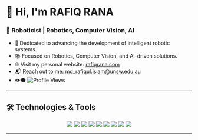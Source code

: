 # 👋 Hi, I'm RAFIQ RANA

### 🤖 Roboticist | Robotics, Computer Vision, AI

- 🚀 Dedicated to advancing the development of intelligent robotic systems.
- 📚 Focused on Robotics, Computer Vision, and AI-driven solutions.
- 🌐 Visit my personal website: [rafiqrana.com](https://rafiqrana.com)
- 📬 Reach out to me: md_rafiqul.islam@unsw.edu.au
- 👁️‍🗨️ ![Profile Views](https://komarev.com/ghpvc/?username=rafiqrana&style=flat-square&color=blue)

---

## 🛠️ Technologies & Tools
<div align="center">
  <img src="https://img.shields.io/badge/ROS-22314E?style=for-the-badge&logo=ROS&logoColor=white" />
  <img src="https://img.shields.io/badge/C++-00599C?style=for-the-badge&logo=cplusplus&logoColor=white" />
  <img src="https://img.shields.io/badge/Python-3776AB?style=for-the-badge&logo=python&logoColor=white" />
  <img src="https://img.shields.io/badge/OpenCV-5C3EE8?style=for-the-badge&logo=opencv&logoColor=white" />
  <img src="https://img.shields.io/badge/PyTorch-EE4C2C?style=for-the-badge&logo=pytorch&logoColor=white" />
  <img src="https://img.shields.io/badge/TensorFlow-FF6F00?style=for-the-badge&logo=tensorflow&logoColor=white" />
  <img src="https://img.shields.io/badge/MATLAB-0076A8?style=for-the-badge&logo=matlab&logoColor=white" />
  <img src="https://img.shields.io/badge/Isaac_Sim-006D7C?style=for-the-badge&logo=nvidia&logoColor=white" />
  <img src="https://img.shields.io/badge/Gazebo-00B5E2?style=for-the-badge&logo=gazebo&logoColor=white" />
</div>

---

<!-- 
## 📈 GitHub Stats
<div align="center">
  <img src="https://github-readme-stats.vercel.app/api?username=rafiqrana&show_icons=true&theme=tokyonight" height="180px"/>
  <img src="https://github-readme-stats.vercel.app/api/top-langs/?username=rafiqrana&layout=compact&theme=tokyonight" height="180px"/>
</div>
-->
